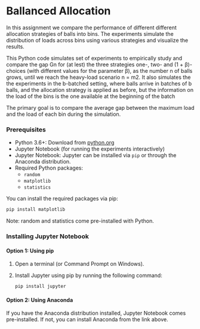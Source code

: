 # Ballanced Allocation

In this assignment we compare the performance of different different allocation strategies of balls into bins. The experiments simulate the distribution of loads across bins using various strategies and visualize the results.

This Python code simulates set of experiments to empirically study and compare the gap Gn for (at lest) the three strategies one-, two- and (1 + β)-choices (with different values for the parameter β), as the number n of balls grows, until we reach the heavy-load scenario n = m2. It also simulates the the experiments in the b-batched setting, where balls arrive in batches of b balls, and the allocation strategy is applied as before, but the information on the load of the bins is the one available at the beginning of the batch

The primary goal is to compare the average gap between the maximum load and the load of each bin during the simulation.

### Prerequisites

- Python 3.6+: Download from [python.org](https://www.python.org/downloads/)
- Jupyter Notebook (for running the experiments interactively)
- Jupyter Notebook: Jupyter can be installed via `pip` or through the Anaconda distribution.
- Required Python packages:
  - `random`
  - `matplotlib`
  - `statistics`

You can install the required packages via pip:

```bash
pip install matplotlib
```

Note: random and statistics come pre-installed with Python.

### Installing Jupyter Notebook

#### Option 1: Using pip

1. Open a terminal (or Command Prompt on Windows).
2. Install Jupyter using pip by running the following command:

   ```bash
   pip install jupyter
   ```

#### Option 2: Using Anaconda
If you have the Anaconda distribution installed, Jupyter Notebook comes pre-installed. If not, you can install Anaconda from the link above.

